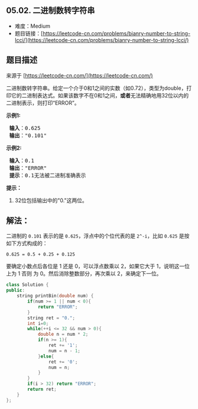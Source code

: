 ##  05.02. 二进制数转字符串

- 难度：Medium
- 题目链接：[https://leetcode-cn.com/problems/bianry-number-to-string-lcci/](https://leetcode-cn.com/problems/bianry-number-to-string-lcci/)


## 题目描述

来源于 [https://leetcode-cn.com/](https://leetcode-cn.com/)

<p>二进制数转字符串。给定一个介于0和1之间的实数（如0.72），类型为double，打印它的二进制表达式。如果该数字不在0和1之间，<strong>或者</strong>无法精确地用32位以内的二进制表示，则打印&ldquo;ERROR&rdquo;。</p>

<p><strong>示例1:</strong></p>

<pre><strong> 输入</strong>：0.625
<strong> 输出</strong>：&quot;0.101&quot;
</pre>

<p><strong>示例2:</strong></p>

<pre><strong> 输入</strong>：0.1
<strong> 输出</strong>：&quot;ERROR&quot;
<strong> 提示</strong>：0.1无法被二进制准确表示
</pre>

<p><strong>提示：</strong></p>

<ol>
	<li>32位包括输出中的&quot;0.&quot;这两位。</li>
</ol>


## 解法：

二进制的 `0.101` 表示的是 `0.625`，浮点中的个位代表的是 `2^-i`，比如 `0.625` 是按如下方式构成的：

```
0.625 = 0.5 + 0.25 + 0.125
```

要确定小数点后各位是 1 还是 0，可以浮点数乘以 2，如果它大于 1，说明这一位上为 1 否则 为 0。然后消除整数部分，再次乘以 2，来确定下一位。


```c++
class Solution {
public:
    string printBin(double num) {
        if(num >= 1 || num < 0){
            return "ERROR";
        }
        string ret = "0.";
        int i=0;
        while(++i <= 32 && num > 0){
            double n = num * 2;
            if(n >= 1){
                ret += '1';
                num = n - 1;
            }else{
                ret += '0';
                num = n;
            }
        }
        if(i > 32) return "ERROR";
        return ret;
    }
};
```